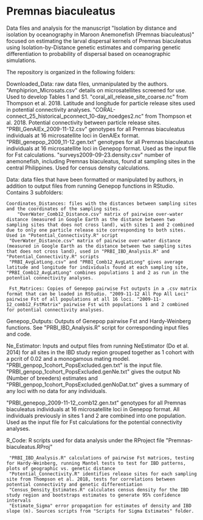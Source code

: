 # Premnas biaculeatus
 
Data files and analysis for the manuscript "Isolation by distance and isolation by oceanography in Maroon Anemonefish (Premnas biaculeatus)" focused on estimating the larval dispersal kernels of Premnas biaculeatus using Isolation-by-Distance genetic estimates and comparing genetic differentiation to probability of dispersal based on oceanographic simulations.

The repository is organized in the following folders:

Downloaded_Data: raw data files, unmanipulated by the authors.
   "Amphiprion_Microsats.csv" details on microsatellites screened for use. Used to develop Tables 1 and S1.
    "coral_all_release_site_coarse.nc" from Thompson et al. 2018. Latitude and longitude for particle release sites used in potential connectivity analyses.
    "CORAL-connect_25_historical_pconnect_10-day_noedges2.nc" from Thompson et al. 2018. Potential connectivity between particle release sites.
     "PRBI_GenAlEx_2009-11-12.csv" genotypes for all Premnas biaculeatus individuals at 16 microsatellite loci in GenAlEx format.
     "PRBI_genepop_2009_11-12.gen.txt" genotypes for all Premnas biaculeatus individuals at 16 microsatellite loci in Genepop format. Used as the input file for Fst                    calculations.
     "surveys2009-09-23.density.csv" number of anemonefish, including Premnas biaculeatus, found at sampling sites in the central Philippines. Used for census density                 calculations.
    
 
Data: data files that have been formatted or manipulated by authors, in addition to output files from running Genepop functions in RStudio. Contains 3 subfolders:

    Coordinates_Distances: files with the distances between sampling sites and the coordinates of the sampling sites. 
        "OverWater_Comb12_Distance.csv" matrix of pairwise over-water distance (measured in Google Earth as the distance between two sampling sites that does not cross land), with sites 1 and 2 combined due to only one particle release site corresponding to both sites. Used in "Potential_Connectivity.R" script
     "OverWater_Distance.csv" matrix of pairwise over-water distance (measured in Google Earth as the distance between two sampling sites that does not cross land), used in "PRBI_IBD_Analysis.R" and "Potential_Connectivity.R" scripts
     "PRBI_AvgLatLong.csv" and "PRBI_Comb12_AvgLatLong" gives average latitude and longitude for individuals found at each sampling site, "PRBI_Comb12_AvgLatLong" combines populations 1 and 2 as run in the potential connectivity analyses.
     
     Fst_Matrices: Copies of Genepop pairwise Fst outputs in a .csv matrix format that can be loaded in RStudio. "2009-11-12 All Pop All Loci" pairwise Fst of all populations at all 16 loci. "2009-11-12_comb12_FstMatrix" pairwise Fst with populations 1 and 2 combined for potential connectivity analyses. 
     
   Genepop_Outputs: Outputs of Genepop pairwise Fst and Hardy-Weinberg functions. See "PRBI_IBD_Analysis.R" script for corresponding input files and code.
   
   Ne_Estimator: Inputs and output files from running NeEstimator (Do et al. 2014) for all sites in the IBD study region grouped together as 1 cohort with a pcrit of 0.02 and a monogamous mating model. "PRBI_genpop_1cohort_PopsExcluded.gen.txt" is the input file. "PRBI_genpop_1cohort_PopsExcluded.genNe.txt" gives the output Nb (Number of breeders) estimates and "PRBI_genpop_1cohort_PopsExcluded.genNoDat.txt" gives a summary of any loci with no data for any individuals.
   
   "PRBI_genepop_2009-11-12_comb12.gen.txt" genotypes for all Premnas biaculeatus individuals at 16 microsatellite loci in Genepop format. All individuals previously in sites 1 and 2 are combined into one population. Used as the input file for Fst calculations for the potential connectivity analyses.
     
R_Code: R scripts used for data analysis under the RProject file "Premnas-biaculeatus.RProj"

     "PRBI_IBD_Analysis.R" calculations of pairwise Fst matrices, testing for Hardy-Weinberg, running Mantel tests to test for IBD patterns, plots of geographic vs. genetic distance
     "Potential_Connectivity.R" identifies release sites for each sampling site from Thompson et al. 2018, tests for correlations between potential connectivity and genetic differentiation
     "Census_Density_Estimates.R" calculates census density for the IBD study region and bootstraps estimates to generate 95% confidence intervals
     "Estimate_Sigma" error propagation for estimates of density and IBD slope (m). Sources scripts from "Scripts for Sigma Estimates" folder. 
